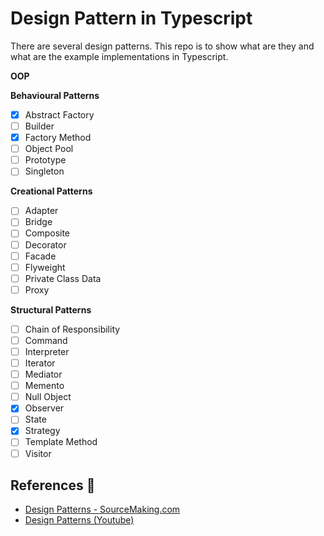 # Design Pattern in Typescript

There are several design patterns. This repo is to show what are they and what are the example implementations in Typescript.

**OOP**

**Behavioural Patterns**

- [x] Abstract Factory
- [ ] Builder
- [x] Factory Method
- [ ] Object Pool
- [ ] Prototype
- [ ] Singleton

**Creational Patterns**

- [ ] Adapter
- [ ] Bridge
- [ ] Composite
- [ ] Decorator
- [ ] Facade
- [ ] Flyweight
- [ ] Private Class Data
- [ ] Proxy

**Structural Patterns**

- [ ] Chain of Responsibility
- [ ] Command
- [ ] Interpreter
- [ ] Iterator
- [ ] Mediator
- [ ] Memento
- [ ] Null Object
- [x] Observer
- [ ] State
- [x] Strategy
- [ ] Template Method
- [ ] Visitor

## References 📗

- [Design Patterns - SourceMaking.com](https://sourcemaking.com/design_patterns)
- [Design Patterns (Youtube)](https://www.youtube.com/watch?v=vNHpsC5ng_E&list=PLF206E906175C7E07)

